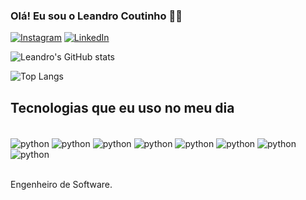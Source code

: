 ### Olá! Eu sou o Leandro Coutinho ✋🏾

[![Instagram](https://img.shields.io/badge/Instagram-E4405F?style=for-the-badge&logo=instagram&logoColor=white)](https://www.instagram.com/leandro__coutinho/)
[![LinkedIn](https://img.shields.io/badge/LinkedIn-0077B5?style=for-the-badge&logo=linkedin&logoColor=white)](https://www.linkedin.com/in/leandro-coutinho-53ab5b181/)

![Leandro's GitHub stats](https://github-readme-stats.vercel.app/api?username=leandrocoutinho1&show_icons=true&theme=dracula)

![Top Langs](https://github-readme-stats.vercel.app/api/top-langs/?username=leandrocoutinho1&layout=compact)

## Tecnologias que eu uso no meu dia
<div style="display: inline_block"><br/>
    <img align="center" alt="python" src="https://img.shields.io/badge/PHP-777BB4?style=for-the-badge&logo=php&logoColor=white">
    <img align="center" alt="python" src="https://img.shields.io/badge/Python-3776AB?style=for-the-badge&logo=python&logoColor=white">
    <img align="center" alt="python" src="https://img.shields.io/badge/Django-092E20?style=for-the-badge&logo=django&logoColor=white">     
    <img align="center" alt="python" src="https://img.shields.io/badge/HTML5-E34F26?style=for-the-badge&logo=html5&logoColor=white">
    <img align="center" alt="python" src="https://img.shields.io/badge/Java-ED8B00?style=for-the-badge&logo=openjdk&logoColor=white">   
    <img align="center" alt="python" src="https://img.shields.io/badge/C-00599C?style=for-the-badge&logo=c&logoColor=white">
    <img align="center" alt="python" src="https://img.shields.io/badge/C%2B%2B-00599C?style=for-the-badge&logo=c%2B%2B&logoColor=white"> 
    <img align="center" alt="python" src="https://img.shields.io/badge/Amazon_AWS-FF9900?style=for-the-badge&logo=amazonaws&logoColor=white">  

</div><br/>

Engenheiro de Software.
